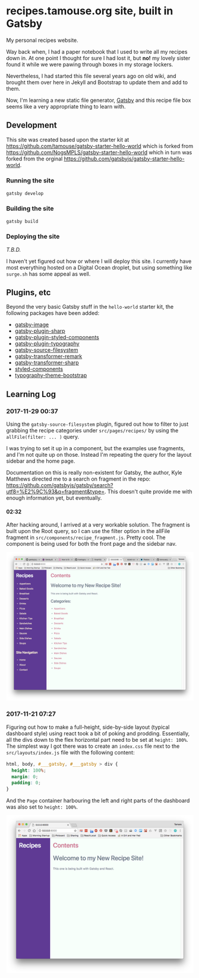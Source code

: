 # recipes.tamouse.org site, built in Gatsby

My personal recipes website.

Way back when, I had a paper notebook that I used to write all my
recipes down in. At one point I thought for sure I had lost it, but
**no!** my lovely sister found it while we were pawing through boxes
in my storage lockers.

Nevertheless, I had started this file several years ago on old wiki,
and brought them over here in Jekyll and Bootstrap to update them and
add to them.

Now, I'm learning a new static file generator,
[Gatsby](https://www.gatsbyjs.org/) and this recipe file box seems
like a very appropriate thing to learn with.

## Development

This site was created based upon the starter kit at
<https://github.com/tamouse/gatsby-starter-hello-world>
which is forked from
<https://github.com/NogsMPLS/gatsby-starter-hello-world>
which in turn was forked from the orginal
<https://github.com/gatsbyjs/gatsby-starter-hello-world>.

### Running the site

    gatsby develop

### Building the site

    gatsby build

### Deploying the site

*T.B.D.*

I haven't yet figured out how or where I will deploy this site. I
currently have most everything hosted on a Digital Ocean droplet, but
using something like `surge.sh` has some appeal as well.

## Plugins, etc

Beyond the very basic Gatsby stuff in the `hello-world` starter kit,
the following packages have been added:

* [gatsby-image](https://github.com/gatsbyjs/gatsby/tree/master/packages/gatsby-image)
* [gatsby-plugin-sharp](https://www.gatsbyjs.org/packages/gatsby-plugin-sharp/)
* [gatsby-plugin-styled-components](https://github.com/gatsbyjs/gatsby/tree/master/packages/gatsby-plugin-styled-components)
* [gatsby-plugin-typography](https://github.com/gatsbyjs/gatsby/tree/master/packages/gatsby-plugin-typography)
* [gatsby-source-filesystem](https://github.com/gatsbyjs/gatsby/tree/master/packages/gatsby-source-filesystem)
* [gatsby-transformer-remark](https://github.com/gatsbyjs/gatsby/tree/master/packages/gatsby-transformer-remark)
* [gatsby-transformer-sharp](https://github.com/gatsbyjs/gatsby/tree/master/packages/gatsby-transformer-sharp)
* [styled-components](https://github.com/styled-components/styled-components)
* [typography-theme-bootstrap](https://github.com/KyleAMathews/typography.js/tree/master/packages/typography-theme-bootstrap)


## Learning Log

### 2017-11-29 00:37

Using the `gatsby-source-filesystem` plugin, figured out how to filter to just grabbing the recipe categories
under `src/pages/recipes/` by using the `allFile(filter: ... )` query.

I was trying to set it up in a component, but the examples use fragments, and I'm not quite up on those.
Instead I'm repeating the query for the layout sidebar and the home page.

Documentation on this is really non-existent for Gatsby, the author, Kyle Matthews directed me to a search on fragment
in the repo: <https://github.com/gatsbyjs/gatsby/search?utf8=%E2%9C%93&q=fragment&type=>. This doesn't quite provide
me with enough information yet, but eventually.

#### 02:32

After hacking around, I arrived at a very workable solution. The fragment is built upon the Root query, so I can
use the filter option in the allFile fragment in `src/components/recipe_fragment.js`. Pretty cool. The component is being
used for both the front page and the sidebar nav.

![screenshot using recipe category fragment](assets/after-using-recipe-categories-fragment.jpg)

### 2017-11-21 07:27

Figuring out how to make a full-height, side-by-side layout (typical
dashboard style) using react took a bit of poking and
prodding. Essentially, all the divs down to the flex horizontal part
need to be set at `height: 100%`. The simplest way I got there was
to create an `index.css` file next to the `src/layouts/index.js`
file with the following content:

```css
html, body, #___gatsby, #___gatsby > div {
  height: 100%;
  margin: 0;
  padding: 0;
}
```

And the `Page` container harbouring the left and right parts of the
dashboard was also set to `height: 100%`.

![screenshot](assets/full-height-dashboard-flexbox-layout.png "Screenshot of the desired layout")
